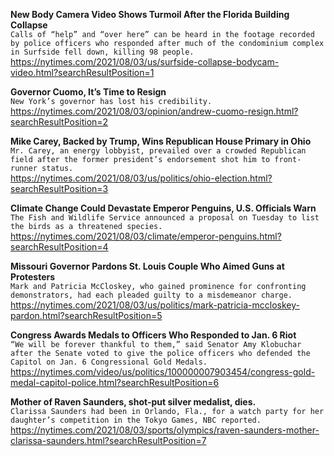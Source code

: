 **New Body Camera Video Shows Turmoil After the Florida Building Collapse**\
`Calls of “help” and “over here” can be heard in the footage recorded by police officers who responded after much of the condominium complex in Surfside fell down, killing 98 people.`\
https://nytimes.com/2021/08/03/us/surfside-collapse-bodycam-video.html?searchResultPosition=1

**Governor Cuomo, It’s Time to Resign**\
`New York’s governor has lost his credibility. `\
https://nytimes.com/2021/08/03/opinion/andrew-cuomo-resign.html?searchResultPosition=2

**Mike Carey, Backed by Trump, Wins Republican House Primary in Ohio**\
`Mr. Carey, an energy lobbyist, prevailed over a crowded Republican field after the former president’s endorsement shot him to front-runner status.`\
https://nytimes.com/2021/08/03/us/politics/ohio-election.html?searchResultPosition=3

**Climate Change Could Devastate Emperor Penguins, U.S. Officials Warn**\
`The Fish and Wildlife Service announced a proposal on Tuesday to list the birds as a threatened species.`\
https://nytimes.com/2021/08/03/climate/emperor-penguins.html?searchResultPosition=4

**Missouri Governor Pardons St. Louis Couple Who Aimed Guns at Protesters**\
`Mark and Patricia McCloskey, who gained prominence for confronting demonstrators, had each pleaded guilty to a misdemeanor charge.`\
https://nytimes.com/2021/08/03/us/politics/mark-patricia-mccloskey-pardon.html?searchResultPosition=5

**Congress Awards Medals to Officers Who Responded to Jan. 6 Riot**\
`“We will be forever thankful to them,” said Senator Amy Klobuchar after the Senate voted to give the police officers who defended the Capitol on Jan. 6 Congressional Gold Medals.`\
https://nytimes.com/video/us/politics/100000007903454/congress-gold-medal-capitol-police.html?searchResultPosition=6

**Mother of Raven Saunders, shot-put silver medalist, dies.**\
`Clarissa Saunders had been in Orlando, Fla., for a watch party for her daughter’s competition in the Tokyo Games, NBC reported.`\
https://nytimes.com/2021/08/03/sports/olympics/raven-saunders-mother-clarissa-saunders.html?searchResultPosition=7

